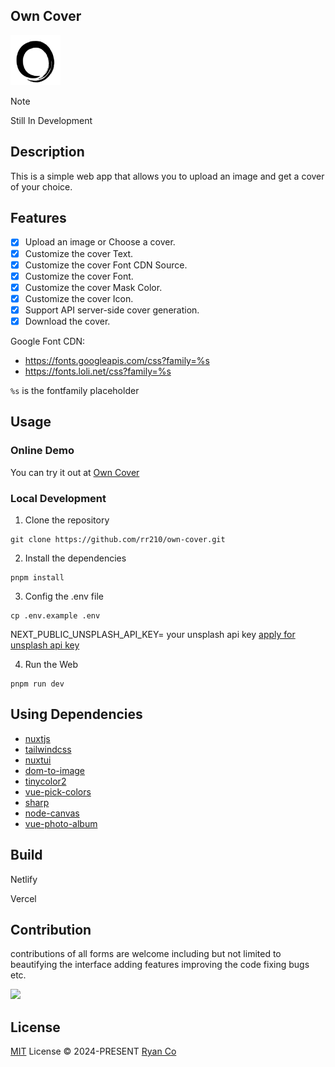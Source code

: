 ## Own Cover

<img src="public\logo.png" width="80" height="80" />

> [!NOTE]
> Still In Development

## Description

This is a simple web app that allows you to upload an image and get a cover of your choice.

## Features

- [x] Upload an image or Choose a cover.
- [x] Customize the cover Text.
- [x] Customize the cover Font CDN Source.
- [x] Customize the cover Font.
- [x] Customize the cover Mask Color.
- [x] Customize the cover Icon.
- [x] Support API server-side cover generation.
- [x] Download the cover.

Google Font CDN:

- https://fonts.googleapis.com/css?family=%s
- https://fonts.loli.net/css?family=%s

`%s` is the fontfamily placeholder

## Usage

### Online Demo

You can try it out at [Own Cover](https://c.ryanuo.cc)

### Local Development

1. Clone the repository

```
git clone https://github.com/rr210/own-cover.git
```

2. Install the dependencies

```
pnpm install
```

3. Config the .env file

```
cp .env.example .env
```

NEXT_PUBLIC_UNSPLASH_API_KEY= your unsplash api key
[apply for unsplash api key](https://unsplash.com/)

4. Run the Web

```
pnpm run dev
```

## Using Dependencies

- [nuxtjs](https://nextjs.org/)
- [tailwindcss](https://tailwindcss.com/)
- [nuxtui](https://ui.nuxt.com/getting-started)
- [dom-to-image](https://github.com/tsayen/dom-to-image)
- [tinycolor2](https://github.com/bgrins/TinyColor)
- [vue-pick-colors](https://github.com/qiuzongyuan/vue-pick-colors)
- [sharp](https://sharp.pixelplumbing.com/)
- [node-canvas](https://github.com/Automattic/node-canvas)
- [vue-photo-album](https://github.com/tenthree/vue-photo-album)

## Build

Netlify

Vercel

## Contribution

contributions of all forms are welcome including but not limited to beautifying the interface adding features improving the code fixing bugs etc.

<a href=" ">
  <img src="https://contrib.rocks/image?repo=rr210/own-cover" />
</a>

## License

[MIT](./LICENSE) License © 2024-PRESENT [Ryan Co](https://github.com/rr210)
